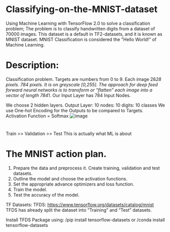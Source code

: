 # Classifying-on-the-MNIST-dataset
Using Machine Learning with TensorFlow 2.0 to solve a classification problem; 
The problem is to classify handwritten digits from a dataset of 70000 images.
This dataset is a default in TF2-datasets, and it is known as MNIST dataset.
MNIST Classification is considered the "Hello World!" of Machine Learning.

# Description:

Classification problem. Targets are numbers from 0 to 9.
Each image 28*28 pixels. 784 pixels. It is on greyscale [0,255].
The approach for deep feed forward neural networks is to transform or “flatten” each image into a vector of length 784*1.
Our Input Layer has 784 Input Nodes.

We choose 2 hidden layers. 
Output Layer: 10 nodes: 10 digits: 10 classes
We use One-hot Encoding for the Outputs to be compared to Targets.
Activation Function = Softmax
![image](https://user-images.githubusercontent.com/80431527/144124708-5d0eaca7-2a77-4968-ac74-0e01ee6bd7a8.png)

#
Train >> Validation >> Test
This is actually what ML is about
#

# The MNIST action plan.
1. Prepare the data and preprocess it. Create training, validation and test datasets.
2. Outline the model and choose the activation functions.
3. Set the appropriate advance optimizers and loss function.
4. Train the model.
5. Test the accuracy of the model.


TF Datasets: TFDS:
https://www.tensorflow.org/datasets/catalog/mnist
TFDS has already split the dataset into “Training” and “Test” datasets. 


Install TFDS Package using:
/pip install tensorflow-datasets 
 or
/conda install tensorflow-datasets
